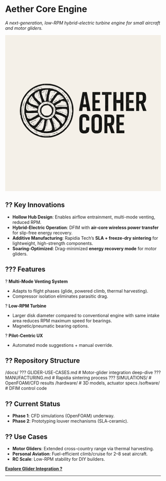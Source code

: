 # **Aether Core Engine**  
*A next-generation, low-RPM hybrid-electric turbine engine for small aircraft and motor gliders.*  

![Aether Core Logo Concept](assets/logo.svg) 

## **?? Key Innovations**  
- **Hollow Hub Design**: Enables airflow entrainment, multi-mode venting, reduced RPM.  
- **Hybrid-Electric Operation**: DFIM with **air-core wireless power transfer** for slip-free energy recovery.  
- **Additive Manufacturing**: Rapidia Tech’s **SLA + freeze-dry sintering** for lightweight, high-strength components.  
- **Soaring-Optimized**: Drag-minimized **energy recovery mode** for motor gliders.  

## **??? Features**  
? **Multi-Mode Venting System**  
- Adapts to flight phases (glide, powered climb, thermal harvesting).  
- Compressor isolation eliminates parasitic drag.  

? **Low-RPM Turbine**  
- Larger disk diameter compared to conventional engine with same intake area reduces RPM maximum speed for bearings.  
- Magnetic/pneumatic bearing options.  

? **Pilot-Centric UX**  
- Automated mode suggestions + manual override.  

## **?? Repository Structure**  

/docs/
??? GLIDER-USE-CASES.md # Motor-glider integration deep-dive
??? MANUFACTURING.md # Rapidia sintering process
??? SIMULATIONS/ # OpenFOAM/CFD results
/hardware/ # 3D models, actuator specs
/software/ # DFIM control code


## **?? Current Status**  
- **Phase 1**: CFD simulations (OpenFOAM) underway.  
- **Phase 2**: Prototyping louver mechanisms (SLA-ceramic).  

## **?? Use Cases**  
- **Motor Gliders**: Extended cross-country range via thermal harvesting.  
- **Personal Aviation**: Fuel-efficient climb/cruise for 2–8 seat aircraft.  
- **RC Scale**: Low-RPM stability for DIY builders.  

[**Explore Glider Integration ?**](docs/GLIDER-USE-CASES.md)  

---

